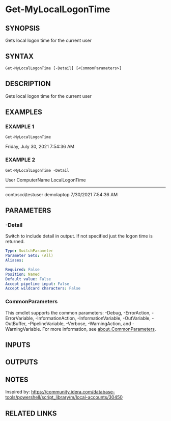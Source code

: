 ﻿---
external help file: PoshFunctions-help.xml
Module Name: poshfunctions
online version: https://gallery.technet.microsoft.com/scriptcenter/Get-MachineType-VM-or-ff43f3a9
schema: 2.0.0
---

# Get-MyLocalLogonTime

## SYNOPSIS
Gets local logon time for the current user

## SYNTAX

```
Get-MyLocalLogonTime [-Detail] [<CommonParameters>]
```

## DESCRIPTION
Gets local logon time for the current user

## EXAMPLES

### EXAMPLE 1
```
Get-MyLocalLogonTime
```

Friday, July 30, 2021 7:54:36 AM

### EXAMPLE 2
```
Get-MyLocalLogonTime -Detail
```

User               ComputerName LocalLogonTime
----               ------------ --------------
contosco\testuser  demolaptop   7/30/2021 7:54:36 AM

## PARAMETERS

### -Detail
Switch to include detail in output.
If not specified just the logon time is returned.

```yaml
Type: SwitchParameter
Parameter Sets: (All)
Aliases:

Required: False
Position: Named
Default value: False
Accept pipeline input: False
Accept wildcard characters: False
```

### CommonParameters
This cmdlet supports the common parameters: -Debug, -ErrorAction, -ErrorVariable, -InformationAction, -InformationVariable, -OutVariable, -OutBuffer, -PipelineVariable, -Verbose, -WarningAction, and -WarningVariable. For more information, see [about_CommonParameters](http://go.microsoft.com/fwlink/?LinkID=113216).

## INPUTS

## OUTPUTS

## NOTES
Inspired by: https://community.idera.com/database-tools/powershell/script_library/m/local-accounts/30450

## RELATED LINKS
